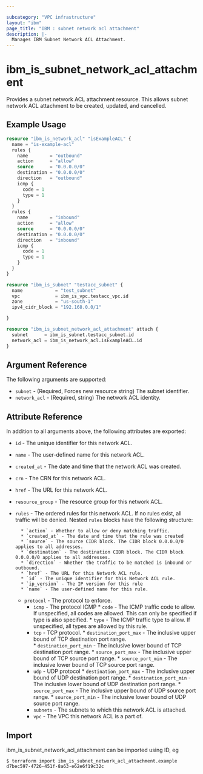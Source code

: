 ```yaml
---

subcategory: "VPC infrastructure"
layout: "ibm"
page_title: "IBM : subnet network acl attachment"
description: |-
  Manages IBM Subnet Network ACL Attachment.
---
```


# ibm\_is_subnet_network_acl_attachment

Provides a subnet network ACL attachment resource. This allows subnet network ACL attachment to be created, updated, and cancelled.


## Example Usage

```terraform
resource "ibm_is_network_acl" "isExampleACL" {
  name = "is-example-acl"
  rules {
    name        = "outbound"
    action      = "allow"
    source      = "0.0.0.0/0"
    destination = "0.0.0.0/0"
    direction   = "outbound"
    icmp {
      code = 1
      type = 1
    }
  }
  rules {
    name        = "inbound"
    action      = "allow"
    source      = "0.0.0.0/0"
    destination = "0.0.0.0/0"
    direction   = "inbound"
    icmp {
      code = 1
      type = 1
    }
  }
}

resource "ibm_is_subnet" "testacc_subnet" {
  name            = "test_subnet"
  vpc             = ibm_is_vpc.testacc_vpc.id
  zone            = "us-south-1"
  ipv4_cidr_block = "192.168.0.0/1"

}

resource "ibm_is_subnet_network_acl_attachment" attach {
  subnet      = ibm_is_subnet.testacc_subnet.id
  network_acl = ibm_is_network_acl.isExampleACL.id
}

```

## Argument Reference

The following arguments are supported:

* `subnet` - (Required, Forces new resource string) The subnet identifier.
* `network_acl` - (Required, string) The network ACL identity.

## Attribute Reference

In addition to all arguments above, the following attributes are exported:

* `id` - The unique identifier for this network ACL.
* `name` - The user-defined name for this network ACL.
* `created_at` - The date and time that the network ACL was created.
* `crn` - The CRN for this network ACL.
* `href` - The URL for this network ACL.
* `resource_group` - The resource group for this network ACL.
* `rules` - The ordered rules for this network ACL. If no rules exist, all traffic will be denied.
Nested `rules` blocks have the following structure:

        * `action` - Whether to allow or deny matching traffic.
        * `created_at` - The date and time that the rule was created
        * `source` - The source CIDR block. The CIDR block 0.0.0.0/0 applies to all addresses.
        * `destination` - The destination CIDR block. The CIDR block 0.0.0.0/0 applies to all addresses.
        * `direction` - Whether the traffic to be matched is inbound or outbound.
        * `href` - The URL for this Network ACL rule.
        * `id` - The unique identifier for this Network ACL rule.
        * `ip_version` - The IP version for this rule
        * `name` - The user-defined name for this rule.
	* `protocol` - The protocol to enforce.
        * `icmp` - The protocol ICMP
                * `code` - The ICMP traffic code to allow. If unspecified, all codes are allowed. This can only be specified if type is also specified.
                * `type` - The ICMP traffic type to allow. If unspecified, all types are allowed by this rule.
        * `tcp` - TCP protocol.
                * `destination_port_max` - The inclusive upper bound of TCP destination port range.  
                * `destination_port_min` - The inclusive lower bound of TCP destination port range.
                * `source_port_max` - The inclusive upper bound of TCP source port range.
                * `source_port_min` - The inclusive lower bound of TCP source port range.
        * `udp` - UDP protocol
                * `destination_port_max` - The inclusive upper bound of UDP destination port range. 
                * `destination_port_min` - The inclusive lower bound of UDP destination port range.
                * `source_port_max` - The inclusive upper bound of UDP source port range.
                * `source_port_min` - The inclusive lower bound of UDP source port range.
        * `subnets` - The subnets to which this network ACL is attached.
        * `vpc` - The VPC this network ACL is a part of. 


## Import

ibm_is_subnet_network_acl_attachment can be imported using ID, eg

```
$ terraform import ibm_is_subnet_network_acl_attachment.example d7bec597-4726-451f-8a63-e62e6f19c32c
```

